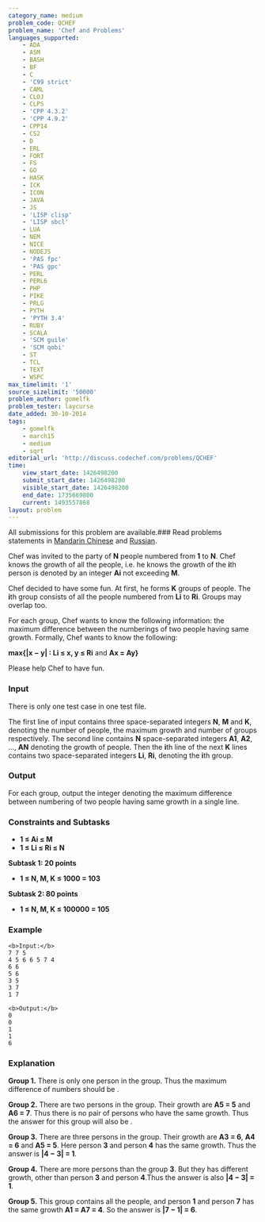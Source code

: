 ```yaml
---
category_name: medium
problem_code: QCHEF
problem_name: 'Chef and Problems'
languages_supported:
    - ADA
    - ASM
    - BASH
    - BF
    - C
    - 'C99 strict'
    - CAML
    - CLOJ
    - CLPS
    - 'CPP 4.3.2'
    - 'CPP 4.9.2'
    - CPP14
    - CS2
    - D
    - ERL
    - FORT
    - FS
    - GO
    - HASK
    - ICK
    - ICON
    - JAVA
    - JS
    - 'LISP clisp'
    - 'LISP sbcl'
    - LUA
    - NEM
    - NICE
    - NODEJS
    - 'PAS fpc'
    - 'PAS gpc'
    - PERL
    - PERL6
    - PHP
    - PIKE
    - PRLG
    - PYTH
    - 'PYTH 3.4'
    - RUBY
    - SCALA
    - 'SCM guile'
    - 'SCM qobi'
    - ST
    - TCL
    - TEXT
    - WSPC
max_timelimit: '1'
source_sizelimit: '50000'
problem_author: gomelfk
problem_tester: laycurse
date_added: 30-10-2014
tags:
    - gomelfk
    - march15
    - medium
    - sqrt
editorial_url: 'http://discuss.codechef.com/problems/QCHEF'
time:
    view_start_date: 1426498200
    submit_start_date: 1426498200
    visible_start_date: 1426498200
    end_date: 1735669800
    current: 1493557868
layout: problem
---
```

All submissions for this problem are available.###  Read problems statements in [Mandarin Chinese](http://www.codechef.com/download/translated/MARCH15/mandarin/QCHEF.pdf) and [Russian](http://www.codechef.com/download/translated/MARCH15/russian/QCHEF.pdf).

Chef was invited to the party of **N** people numbered from **1** to **N**. Chef knows the growth of all the people, i.e. he knows the growth of the **i**th person is denoted by an integer **Ai** not exceeding **M**.

Chef decided to have some fun. At first, he forms **K** groups of people. The **i**th group consists of all the people numbered from **Li** to **Ri**. Groups may overlap too.

For each group, Chef wants to know the following information: the maximum difference between the numberings of two people having same growth. Formally, Chef wants to know the following:

**max{|x − y| : Li ≤ x, y ≤ Ri** and **Ax = Ay}**

Please help Chef to have fun.

### Input

There is only one test case in one test file.

The first line of input contains three space-separated integers **N**, **M** and **K**, denoting the number of people, the maximum growth and number of groups respectively. The second line contains **N** space-separated integers **A1**, **A2**, ..., **AN** denoting the growth of people. Then the **i**th line of the next **K** lines contains two space-separated integers **Li**, **Ri**, denoting the **i**th group.

### Output

For each group, output the integer denoting the maximum difference between numbering of two people having same growth in a single line.

### Constraints and Subtasks

- **1 ≤ Ai ≤ M**
- **1 ≤ Li ≤ Ri ≤ N**

**Subtask 1: 20 points**

- **1 ≤ N, M, K ≤ 1000 = 103**

**Subtask 2: 80 points**

- **1 ≤ N, M, K ≤ 100000 = 105**

### Example

```
<b>Input:</b>
7 7 5
4 5 6 6 5 7 4
6 6
5 6
3 5
3 7
1 7

<b>Output:</b>
0
0
1
1
6

```
### Explanation

**Group 1.** There is only one person in the group. Thus the maximum difference of numbers should be .

**Group 2.** There are two persons in the group. Their growth are **A5 = 5** and **A6 = 7**. Thus there is no pair of persons who have the same growth. Thus the answer for this group will also be .

**Group 3.** There are three persons in the group. Their growth are **A3 = 6**, **A4 = 6** and **A5 = 5**. Here person **3** and person **4** has the same growth. Thus the answer is **|4 − 3| = 1**.

**Group 4.** There are more persons than the group **3**. But they has different growth, other than person **3** and person **4**.Thus the answer is also **|4 − 3| = 1**.

**Group 5.** This group contains all the people, and person **1** and person **7** has the same growth **A1 = A7 = 4**. So the answer is **|7 − 1| = 6**.